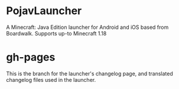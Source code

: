 # PojavLauncher
A Minecraft: Java Edition launcher for Android and iOS based from Boardwalk. Supports up-to Minecraft 1.18

# gh-pages
This is the branch for the launcher's changelog page, and translated changelog files used in the launcher.
